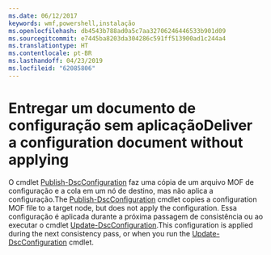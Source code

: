 ```yaml
---
ms.date: 06/12/2017
keywords: wmf,powershell,instalação
ms.openlocfilehash: db4543b788ad0a5c7aa32706246446533b901d09
ms.sourcegitcommit: e7445ba8203da304286c591ff513900ad1c244a4
ms.translationtype: HT
ms.contentlocale: pt-BR
ms.lasthandoff: 04/23/2019
ms.locfileid: "62085806"
---
```

# <a name="deliver-a-configuration-document-without-applying"></a><span data-ttu-id="37430-102">Entregar um documento de configuração sem aplicação</span><span class="sxs-lookup"><span data-stu-id="37430-102">Deliver a configuration document without applying</span></span>

<span data-ttu-id="37430-103">O cmdlet [Publish-DscConfiguration](https://technet.microsoft.com/library/mt517875.aspx) faz uma cópia de um arquivo MOF de configuração e a cola em um nó de destino, mas não aplica a configuração.</span><span class="sxs-lookup"><span data-stu-id="37430-103">The [Publish-DscConfiguration](https://technet.microsoft.com/library/mt517875.aspx) cmdlet copies a configuration MOF file to a target node, but does not apply the configuration.</span></span>
<span data-ttu-id="37430-104">Essa configuração é aplicada durante a próxima passagem de consistência ou ao executar o cmdlet [Update-DscConfiguration](https://technet.microsoft.com/library/mt143541.aspx).</span><span class="sxs-lookup"><span data-stu-id="37430-104">This configuration is applied during the next consistency pass, or when you run the [Update-DscConfiguration](https://technet.microsoft.com/library/mt143541.aspx) cmdlet.</span></span>

